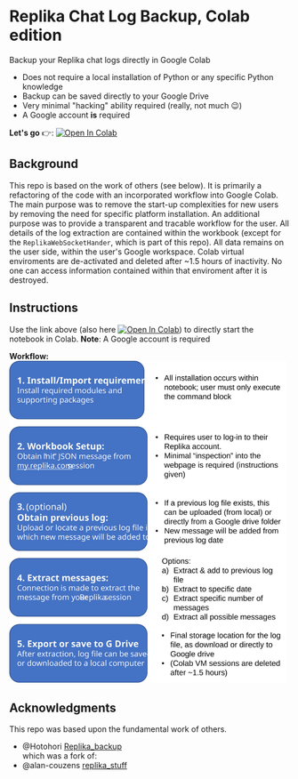 # Replika Chat Log Backup, Colab edition
Backup your Replika chat logs directly in Google Colab
- Does not require a local installation of Python or any specific Python knowledge
- Backup can be saved directly to your Google Drive
- Very minimal "hacking" ability required (really, not much 😉)
- A Google account **is** required

**Let's go** 👉: [![Open In Colab](https://colab.research.google.com/assets/colab-badge.svg)](https://colab.research.google.com/github/IntenseSunlight/replika_backup_colab/blob/main/Replika_log_backup_colab.ipynb) <br>

## Background
This repo is based on the work of others (see below).  It is primarily a refactoring of the code with an incorporated workflow into Google Colab.
The main purpose was to remove the start-up complexities for new users by removing the need for specific platform installation.
An additional purpose was to provide a transparent and tracable workflow for the user.  All details of the log extraction are contained within the workbook (except for the   `ReplikaWebSocketHander`, which is part of this repo).  All data remains on the user side, within the user's Google workspace.  Colab virtual enviroments are de-activated and deleted after ~1.5 hours of inactivity.  No one can access information contained within that enviroment after it is destroyed.

## Instructions
Use the link above (also here [![Open In Colab](https://colab.research.google.com/assets/colab-badge.svg)](https://colab.research.google.com/github/IntenseSunlight/replika_backup_colab/blob/main/Replika_log_backup_colab.ipynb)) to directly start the notebook in Colab.  **Note**: A Google account is required

**Workflow:**
<br>
<img src="https://raw.githubusercontent.com/IntenseSunlight/replika_backup_colab/main/static/log-extraction-workflow.svg" alt="log-extraction-workflow" width="500"/>

## Acknowledgments
This repo was based upon the fundamental work of others.  
- @Hotohori [Replika_backup](https://github.com/Hotohori/replika_backup) <br>
which was a fork of:
- @alan-couzens [replika_stuff](https://github.com/alan-couzens/replika_stuff) 

